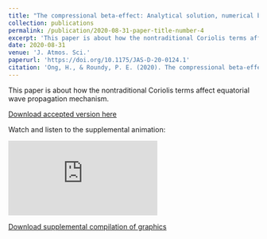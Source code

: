 ```yaml
---
title: "The compressional beta-effect: Analytical solution, numerical benchmark, and data analysis"
collection: publications
permalink: /publication/2020-08-31-paper-title-number-4
excerpt: 'This paper is about how the nontraditional Coriolis terms affect equatorial wave propagation mechanism. [Download](https://HingOng.github.io/files/ATM523ClassProjectOngRoundyPreprintV3.pdf)'
date: 2020-08-31
venue: 'J. Atmos. Sci.'
paperurl: 'https://doi.org/10.1175/JAS-D-20-0124.1'
citation: 'Ong, H., & Roundy, P. E. (2020). The compressional beta-effect: Analytical solution, numerical benchmark, and data analysis. <i>J. Atmos. Sci., 77</i>(11), 3721-3732.'
---
```


This paper is about how the nontraditional Coriolis terms affect equatorial wave propagation mechanism.

[Download accepted version here](https://HingOng.github.io/files/ATM523ClassProjectOngRoundyPreprintV3.pdf)

Watch and listen to the supplemental animation:

<iframe src="https://HingOng.github.io/images/EqWave.mp4" frameborder="0" allow="accelerometer; autoplay; clipboard-write; encrypted-media; gyroscope; picture-in-picture" allowfullscreen></iframe>

[Download supplemental compilation of graphics](https://HingOng.github.io/files/cmprs_rsb_wave_u.pdf)
